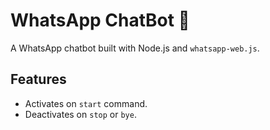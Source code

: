 # WhatsApp ChatBot 🤖

A WhatsApp chatbot built with Node.js and `whatsapp-web.js`.

## Features
- Activates on `start` command.
- Deactivates on `stop` or `bye`.
